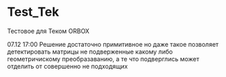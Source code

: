 # Test_Tek
Тестовое для Теком ORBOX

07.12 17:00
Решение достаточно примитивное но даже такое позволяет детектировать матрицы не подверженные какому либо геометричискому преобразаванию, а те что подверглись может отделить от совершенно не подходящих
